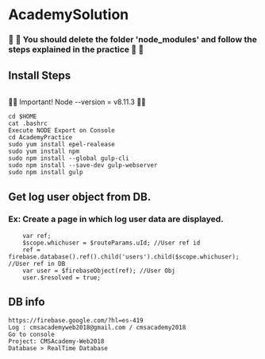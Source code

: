 # AcademySolution

### :star2: :star2: You should delete the folder 'node_modules' and follow the steps explained in the practice :star2: :star2:

## Install Steps
###### 
:red_circle::red_circle: Important! Node --version = v8.11.3 :red_circle::red_circle:
```
cd $HOME
cat .bashrc
Execute NODE Export on Console
cd AcademyPractice
sudo yum install epel-realease
sudo yum install npm
sudo npm install --global gulp-cli
sudo npm install --save-dev gulp-webserver
sudo npm install gulp
```

## Get log user object from DB.
### Ex: Create a page in which log user data are displayed.

```
    var ref;
    $scope.whichuser = $routeParams.uId; //User ref id
    ref = firebase.database().ref().child('users').child($scope.whichuser); //User ref in DB
    var user = $firebaseObject(ref); //User Obj
    user.$resolved = true; 
```

## DB info
```
https://firebase.google.com/?hl=es-419
Log : cmsacademyweb2018@gmail.com / cmsacademy2018
Go to console 
Project: CMSAcademy-Web2018
Database > RealTime Database
```
